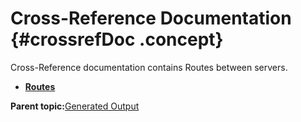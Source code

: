 # Cross-Reference Documentation {#crossrefDoc .concept}

Cross-Reference documentation contains Routes between servers.

-   **[Routes](../../../modules/pigeon/output/routesCrossref.md)**  


**Parent topic:**[Generated Output](../../../modules/pigeon/output/index.md)

